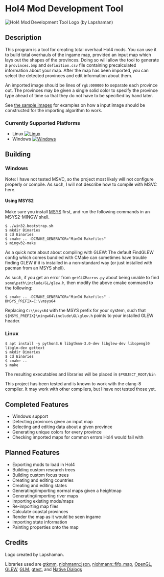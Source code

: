 
# HoI4 Mod Development Tool 
![HoI4 Mod Development Tool Logo (by Lapshaman)](./resources/textures/logo.png)

## Description

This program is a tool for creating total overhaul HoI4 mods. You can use it to 
build total overhauls of the ingame map, provided an input map which lays out
the shapes of the provinces. Doing so will allow the tool to generate a
`provinces.bmp` and `definition.csv` file containing precalculated information
about your map. After the map has been imported, you can select the detected
provinces and edit information about them.

An imported image should be lines of `rgb:000000` to separate each province out.
The provinces may be given a single solid color to specify the province type
ahead of time so that they do not have to be specified by hand later.

See [the sample images](tests/bin/) for examples on how a input image should be
constructed for the importing algorithm to work.

### Currently Supported Platforms

* Linux [![Linux](https://github.com/AFlyingCar/HoI4-Mod-Development-Tool/actions/workflows/OnPullRequest.yml/badge.svg)](https://github.com/AFlyingCar/HoI4-Mod-Development-Tool/actions/workflows/OnPullRequest.yml) 
* Windows [![Windows](https://github.com/AFlyingCar/HoI4-Mod-Development-Tool/actions/workflows/OnPullRequest.Win32.yml/badge.svg)](https://github.com/AFlyingCar/HoI4-Mod-Development-Tool/actions/workflows/OnPullRequest.Win32.yml)

## Building

### Windows

Note: I have not tested MSVC, so the project most likely will not configure
properly or compile. As such, I will not describe how to compile with MSVC here.

#### Using MSYS2

Make sure you install [MSYS](https://www.msys2.org/wiki/MSYS2-installation/)
first, and run the following commands in an MSYS2-MINGW shell.

```
$ ./win32.bootstrap.sh
$ mkdir Binaries
$ cd Binaries
$ cmake .. -DCMAKE_GENERATOR="MinGW Makefiles"
$ mingw32-make
```

As a quick note about about compiling with GLEW: The default FindGLEW config
which comes bundled with CMake can sometimes have trouble finding GLEW if it is
installed in a non-standard way (or just installed with pacman from an MSYS
shell).

As such, if you get an error from `getGLXMacros.py` about being unable to find
`some\path\include/GL/glew.h`, then modify the above cmake command to the following:
```
$ cmake .. -DCMAKE_GENERATOR="MinGW Makefiles" -DMSYS_PREFIX=C:\\msys64
```

Replacing `C:\\msys64` with the MSYS prefix for your system, such that
`${MSYS_PREFIX}\mingw64\include\GL\glew.h` points to your installed GLEW header.

### Linux

```
$ apt install -y python3.6 libgtkmm-3.0-dev libglew-dev libopengl0 libglm-dev gettext
$ mkdir Binaries
$ cd Binaries
$ cmake ..
$ make
```

The resulting executables and libraries will be placed in `$PROJECT_ROOT/bin`

This project has been tested and is known to work with the clang-8 compiler. It
may work with other compilers, but I have not tested those yet.

## Completed Features

* Windows support
* Detecting provinces given an input map
* Selecting and editing data about a given province
* Generating unique colors for every province
* Checking imported maps for common errors HoI4 would fail with

## Planned Features

* Exporting mods to load in HoI4 
* Building custom research trees
* Building custom focus trees
* Creating and editing countries
* Creating and editing states
* Generating/importing normal maps given a heightmap
* Generating/importing river maps
* Importing existing mods/maps
* Re-importing map files
* Calculate coastal provinces
* Render the map as it would be seen ingame
* Importing state information
* Painting properties onto the map

## Credits

Logo created by Lapshaman.

Libraries used are [gtkmm](https://gtkmm.org/),
[nlohmann::json](https://github.com/nlohmann/json),
[nlohmann::fifo_map](https://github.com/nlohmann/fifo_map),
[OpenGL](https://www.opengl.org/),
[GLEW](https://github.com/nigels-com/glew),
[GLM](https://github.com/g-truc/glm),
[gtest](https://github.com/google/googletest), and
[Native Dialogs](https://github.com/Geequlim/NativeDialogs)

